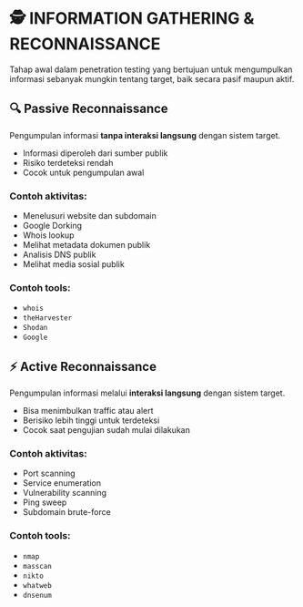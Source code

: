 # 🕵️ INFORMATION GATHERING & RECONNAISSANCE

Tahap awal dalam penetration testing yang bertujuan untuk mengumpulkan informasi sebanyak mungkin tentang target, baik secara pasif maupun aktif.

## 🔍 Passive Reconnaissance

Pengumpulan informasi **tanpa interaksi langsung** dengan sistem target.

- Informasi diperoleh dari sumber publik
- Risiko terdeteksi rendah
- Cocok untuk pengumpulan awal

### Contoh aktivitas:
- Menelusuri website dan subdomain
- Google Dorking
- Whois lookup
- Melihat metadata dokumen publik
- Analisis DNS publik
- Melihat media sosial publik

### Contoh tools:
- `whois`
- `theHarvester`
- `Shodan`
- `Google`

## ⚡ Active Reconnaissance

Pengumpulan informasi melalui **interaksi langsung** dengan sistem target.

- Bisa menimbulkan traffic atau alert
- Berisiko lebih tinggi untuk terdeteksi
- Cocok saat pengujian sudah mulai dilakukan

### Contoh aktivitas:
- Port scanning
- Service enumeration
- Vulnerability scanning
- Ping sweep
- Subdomain brute-force

### Contoh tools:
- `nmap`
- `masscan`
- `nikto`
- `whatweb`
- `dnsenum`